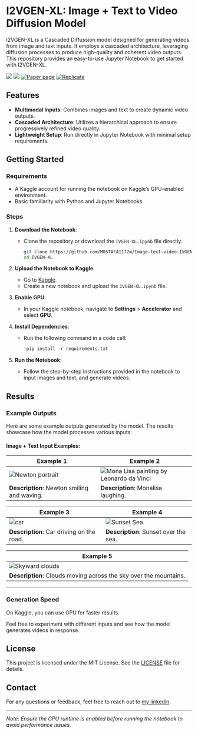 # I2VGEN-XL: Image + Text to Video Diffusion Model


I2VGEN-XL is a Cascaded Diffussion model designed for generating videos from image and text inputs. It employs a cascaded architecture, leveraging diffusion processes to produce high-quality and coherent video outputs. This repository provides an easy-to-use Jupyter Notebook to get started with I2VGEN-XL.

<a href='https://i2vgen-xl.github.io/'><img src='https://img.shields.io/badge/Project-Page-Green'></a> <a href='https://arxiv.org/abs/2311.04145'><img src='https://img.shields.io/badge/Paper-Arxiv-red'></a> [![Paper page](https://huggingface.co/datasets/huggingface/badges/resolve/main/paper-page-sm-dark.svg)](https://huggingface.co/papers/2311.04145) 
[![Replicate](https://replicate.com/cjwbw/i2vgen-xl/badge)](https://replicate.com/cjwbw/i2vgen-xl/)

## Features

- **Multimodal Inputs**: Combines images and text to create dynamic video outputs.
- **Cascaded Architecture**: Utilizes a hierarchical approach to ensure progressively refined video quality.
- **Lightweight Setup**: Run directly in Jupyter Notebook with minimal setup requirements.

## Getting Started

### Requirements

- A Kaggle account for running the notebook on Kaggle’s GPU-enabled environment.
- Basic familiarity with Python and Jupyter Notebooks.

### Steps

1. **Download the Notebook**:

   - Clone the repository or download the `IVGEN-XL.ipynb` file directly.
     ```bash
     git clone https://github.com/MOSTAFA1172m/Image-text-video-IVGENXL.git
     cd IVGEN-XL
     ```

2. **Upload the Notebook to Kaggle**:

   - Go to [Kaggle](https://www.kaggle.com/).
   - Create a new notebook and upload the `IVGEN-XL.ipynb` file.

3. **Enable GPU**:

   - In your Kaggle notebook, navigate to **Settings** > **Accelerator** and select **GPU**.

4. **Install Dependencies**:

   - Run the following command in a code cell:
     ```python
     !pip install -r requirements.txt
     ```

5. **Run the Notebook**:

   - Follow the step-by-step instructions provided in the notebook to input images and text, and generate videos.

## Results

### Example Outputs

Here are some example outputs generated by the model. The results showcase how the model processes various inputs:

#### Image + Text Input Examples:

| **Example 1** | **Example 2** |
| -------------- | -------------- |
| ![Newton portrait](results/Newton.gif) | ![Mona Lisa painting by Leonardo da Vinci](results/monalisa.gif) |
| **Description**: Newton smiling and waving. | **Description**: Monalisa laughing. |

| **Example 3** | **Example 4** |
| -------------- | -------------- |
| ![car](results/car.gif) | ![Sunset Sea](results/sea.gif) |
| **Description**: Car driving on the road.  | **Description**: Sunset over the sea. |

| **Example 5** |
| -------------- |
| ![Skyward clouds](results/sky.gif) |
| **Description**: Clouds moving across the sky over the mountains.|

---

### Generation Speed

On Kaggle, you can use GPU for faster results.

Feel free to experiment with different inputs and see how the model generates videos in response.

## License

This project is licensed under the MIT License. See the [LICENSE](LICENSE) file for details.

## Contact

For any questions or feedback, feel free to reach out to [my linkedin](https://www.linkedin.com/in/mostafa-hazem-961931294/).

---

*Note: Ensure the GPU runtime is enabled before running the notebook to avoid performance issues.*
